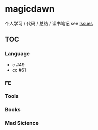 # magicdawn

个人学习 / 代码 / 总结 / 读书笔记 see [Issues](issues)

## TOC

### Language
- c #49
- cc #61

### FE

### Tools

### Books

### Mad Sicience
